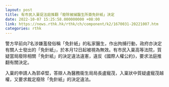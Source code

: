 ```yaml
---
layout: post
title: 有市民入稟促法庭推翻「廢除被捕醫生所簽免針紙」決定
date: 2022-10-07 15:25:58.000000000 +08:00
link: https://news.rthk.hk/rthk/ch/component/k2/1670031-20221007.htm
categories: rthk
---
```


警方早前向7名涉嫌濫發俗稱「免針紙」的私家醫生，作出拘捕行動，政府亦決定有關人士發出的「免針紙」，於本月12日起被視為無效。有市民入稟高等法院，質疑當局廢除相關「免針紙」的決定違法違憲，違反《國際人權公約》，要求法庭推翻有關決定。

入稟的申請人為郭卓堅，答辯人為醫務衞生局局長盧寵茂，入稟狀中質疑盧寵茂越權，又要求裁定廢除「免針紙」的決定違法。
